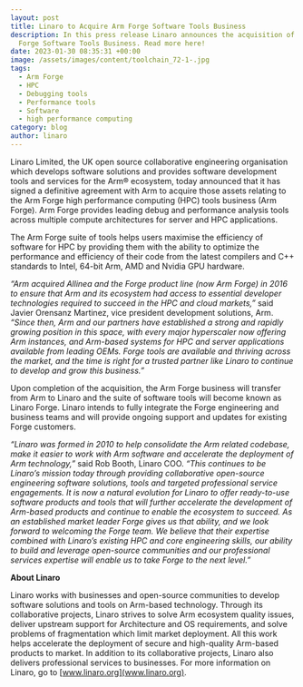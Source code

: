 ```yaml
---
layout: post
title: Linaro to Acquire Arm Forge Software Tools Business
description: In this press release Linaro announces the acquisition of the Arm
  Forge Software Tools Business. Read more here!
date: 2023-01-30 08:35:31 +00:00
image: /assets/images/content/toolchain_72-1-.jpg
tags:
  - Arm Forge
  - HPC
  - Debugging tools
  - Performance tools
  - Software
  - high performance computing
category: blog
author: linaro
---
```

Linaro Limited, the UK open source collaborative engineering organisation which develops software solutions and 
provides software development tools and services for the Arm® ecosystem, today announced that it has signed a definitive agreement with Arm to acquire those assets relating to the Arm Forge high performance computing (HPC) tools business (Arm Forge). Arm Forge provides leading debug and performance analysis tools across multiple compute architectures for server and HPC applications.

The Arm Forge suite of tools helps users maximise the efficiency of software for HPC by providing them with the ability to optimize the performance and efficiency of their code from the latest compilers and C++ standards to Intel, 64-bit Arm, AMD and Nvidia GPU hardware. 

*“Arm acquired Allinea and the Forge product line (now Arm Forge) in 2016 to ensure that Arm and its ecosystem had access to essential developer technologies required to succeed in the HPC and cloud markets,”* said Javier Orensanz Martinez, vice president development solutions, Arm. *“Since then, Arm and our partners have established a strong and rapidly growing position in this space, with every major hyperscaler now offering Arm instances, and Arm-based systems for HPC and server applications available from leading OEMs. Forge tools are available and thriving across the market, and the time is right for a trusted partner like Linaro to continue to develop and grow this business.”*

Upon completion of the acquisition, the Arm Forge business will transfer from Arm to Linaro and the suite of software tools will become known as Linaro Forge. Linaro intends to fully integrate the Forge engineering and business teams and will provide ongoing support and updates for existing Forge customers.

*“Linaro was formed in 2010 to help consolidate the Arm related codebase, make it easier to work with Arm software and accelerate the deployment of Arm technology,”* said Rob Booth, Linaro COO. *“This continues to be Linaro’s mission today through providing collaborative open-source engineering software solutions, tools and targeted professional service engagements. It is now a natural evolution for Linaro to offer ready-to-use software products and tools that will further accelerate the development of Arm-based products and continue to enable the ecosystem to succeed. As an established market leader Forge gives us that ability, and we look forward to welcoming the Forge team. We believe that their expertise combined with Linaro’s existing HPC and core engineering skills, our ability to build and leverage open-source communities and our professional services expertise will enable us to take Forge to the next level.”*

**About Linaro**

Linaro works with businesses and open-source communities to develop software solutions and tools on Arm-based technology. Through its collaborative projects, Linaro strives to solve Arm ecosystem quality issues, deliver upstream support for Architecture and OS requirements, and solve problems of fragmentation which limit market deployment. All this work helps accelerate the deployment of secure and high-quality Arm-based products to market. In addition to its collaborative projects, Linaro also delivers professional services to businesses. For more information on Linaro, go to [www.linaro.org](www.linaro.org).
